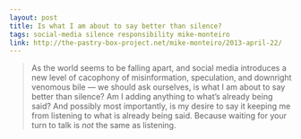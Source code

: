 ```yaml
---
layout: post
title: Is what I am about to say better than silence?
tags: social-media silence responsibility mike-monteiro
link: http://the-pastry-box-project.net/mike-monteiro/2013-april-22/
---
```


> As the world seems to be falling apart, and social media introduces a new level of cacophony of misinformation, speculation, and downright venomous bile — we should ask ourselves, is what I am about to say better than silence? Am I adding anything to what’s already being said? And possibly most importantly, is my desire to say it keeping me from listening to what is already being said. Because waiting for your turn to talk is *not* the same as listening.